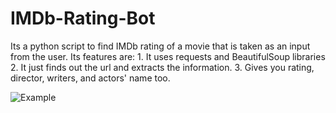 # IMDb-Rating-Bot
Its a python script to find IMDb rating of a movie that is taken as an input from the user.
Its features are:
	1. It uses requests and BeautifulSoup libraries
	2. It just finds out the url and extracts the information.
	3. Gives you rating, director, writers, and actors' name too.

![Example](https://github.com/yaki29/IMDb-Rating-Bot/blob/master/example.png)